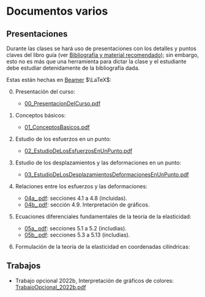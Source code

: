 # Documentos varios

## Presentaciones

Durante las clases se hará uso de presentaciones con los detalles y puntos claves del libro guía (ver [Bibliografía y material recomendado](../informacion/02_bibliografia_material.md)); sin embargo, esto no es más que una herramienta para dictar la clase y el estudiante debe estudiar detenidamente de la bibliografía dada.

Estas están hechas en [Beamer](https://es.overleaf.com/learn/latex/Beamer) $\LaTeX$: 

00. Presentación del curso:
    * [00_PresentacionDelCurso.pdf](00_PresentacionDelCurso.pdf)  

01. Conceptos básicos:
    * [01_ConceptosBasicos.pdf](01_ConceptosBasicos.pdf)

02. Estudio de los esfuerzos en un punto:
    * [02_EstudioDeLosEsfuerzosEnUnPunto.pdf](02_EstudioDeLosEsfuerzosEnUnPunto.pdf)

03. Estudio de los desplazamientos y las deformaciones en un punto:
    * [03_EstudioDeLosDesplazamientosDeformacionesEnUnPunto.pdf](03_EstudioDeLosDesplazamientosDeformacionesEnUnPunto.pdf)            
    
04. Relaciones entre los esfuerzos y las deformaciones:
    * [04a_.pdf](04a_.pdf): secciones 4.1 a 4.8 (incluidas).  
    * [04b_.pdf](04b_.pdf): sección 4.9. Interpretación de gráficos.  

05. Ecuaciones diferenciales fundamentales de la teoría de la elasticidad: 
    * [05a_.pdf](05a_.pdf): secciones 5.1 a 5.2 (includias).
    * [05b_.pdf](05b_.pdf): secciones 5.3 a 5.13 (includias).
    
06. Formulación de la teoría de la elasticidad en coordenadas cilíndricas:    


## Trabajos

* Trabajo opcional 2022b, Interpretación de gráficos de colores: [TrabajoOpcional_2022b.pdf](TrabajoOpcional_2022b.pdf)
